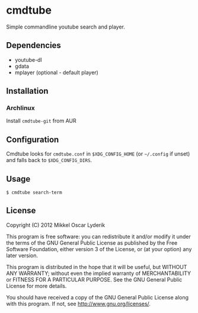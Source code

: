 # cmdtube

Simple commandline youtube search and player.

## Dependencies
* youtube-dl
* gdata
* mplayer (optional - default player)

## Installation

### Archlinux

Install `cmdtube-git` from AUR

## Configuration

Cmdtube looks for `cmdtube.conf` in `$XDG_CONFIG_HOME` (or `~/.config` if
unset) and falls back to `$XDG_CONFIG_DIRS`.

## Usage

    $ cmdtube search-term

## License
Copyright (C) 2012  Mikkel Oscar Lyderik

This program is free software: you can redistribute it and/or modify
it under the terms of the GNU General Public License as published by
the Free Software Foundation, either version 3 of the License, or
(at your option) any later version.

This program is distributed in the hope that it will be useful,
but WITHOUT ANY WARRANTY; without even the implied warranty of
MERCHANTABILITY or FITNESS FOR A PARTICULAR PURPOSE.  See the
GNU General Public License for more details.

You should have received a copy of the GNU General Public License
along with this program.  If not, see <http://www.gnu.org/licenses/>.
